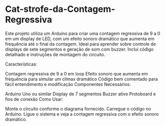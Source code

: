 # Cat-strofe-da-Contagem-Regressiva
Este projeto utiliza um Arduino para criar uma contagem regressiva de 9 a 0 em um display de LED, com um efeito sonoro dramático que aumenta em frequência até o final da contagem. Ideal para aprender sobre controle de displays de sete segmentos e geração de som com buzzer. Inclui código detalhado e instruções de montagem do circuito.

Características:

Contagem regressiva de 9 a 0 em loop
Efeito sonoro que aumenta em frequência para simular um clímax dramático
Código bem comentado para fácil entendimento e modificação
Componentes Necessários:

Arduino Uno ou similar
Display de 7 segmentos
Buzzer ativo
Protoboard e fios de conexão
Como Usar:

Monte o circuito conforme o diagrama fornecido.
Carregue o código no Arduino.
Ligue o sistema e veja a contagem regressiva com o efeito sonoro dramático.
